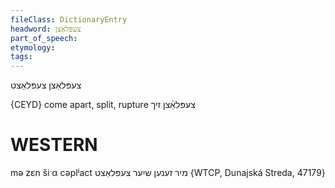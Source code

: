 ```yaml
---
fileClass: DictionaryEntry
headword: צעפּלאַצן
part_of_speech: 
etymology: 
tags: 
---
```

צעפּלאַצן
צעפּלאַצט

{CEYD}
come apart, split, rupture צעפּלאַ֜צן זיך

WESTERN
========

mə zɛn šiˑα cəplʲact מיר זענען שיִער צעפּלאַצט {WTCP, Dunajská Streda, 47179}